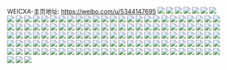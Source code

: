 WEICXA-主页地址: https://weibo.com/u/5344147695 
![](https://wx4.sinaimg.cn/mw2000/005PFuWzly1h9h6v60m9ej33402c0b2c.jpg) 
![](https://wx4.sinaimg.cn/mw2000/005PFuWzly1h9h7q8oihyj31rb2cfe82.jpg) 
![](https://wx4.sinaimg.cn/mw2000/005PFuWzly1h9h784xcxzj33402c07wi.jpg) 
![](https://wx4.sinaimg.cn/mw2000/005PFuWzly1h9h800kmkuj32c02t6x6q.jpg) 
![](https://wx4.sinaimg.cn/mw2000/005PFuWzly1h9h6utqkowj33402c07wh.jpg) 
![](https://wx4.sinaimg.cn/mw2000/005PFuWzly1h9h705q5dej31ye1gtkjm.jpg) 
![](https://wx4.sinaimg.cn/mw2000/005PFuWzly1h9h6v2th9oj32c03401ky.jpg) 
![](https://wx4.sinaimg.cn/mw2000/005PFuWzly1h9h71tv8kgj32c03407wk.jpg) 
![](https://wx4.sinaimg.cn/mw2000/005PFuWzly1h9h745zftij32c03407wi.jpg) 
![](https://wx4.sinaimg.cn/mw2000/005PFuWzly1h9fdwrdy40j32qa43ge85.jpg) 
![](https://wx4.sinaimg.cn/mw2000/005PFuWzly1h9fdwvuzz5j32tc4807wl.jpg) 
![](https://wx4.sinaimg.cn/mw2000/005PFuWzly1h9fdwzk9ypj32qb43he85.jpg) 
![](https://wx4.sinaimg.cn/mw2000/005PFuWzly1h9fdx341cfj32qa43gb2d.jpg) 
![](https://wx4.sinaimg.cn/mw2000/005PFuWzly1h9fdxb8qwoj32qa43ge85.jpg) 
![](https://wx4.sinaimg.cn/mw2000/005PFuWzly1h9fdx76xifj32qa43ge85.jpg) 
![](https://wx4.sinaimg.cn/mw2000/005PFuWzly1h98jkmwz5sj31z00wr7wi.jpg) 
![](https://wx4.sinaimg.cn/mw2000/005PFuWzly1h98jkrxopwj31gc26jwue.jpg) 
![](https://wx4.sinaimg.cn/mw2000/005PFuWzly1h98jkhrv5vj31z00wr1ky.jpg) 
![](https://wx4.sinaimg.cn/mw2000/005PFuWzly1h98jkrc60oj31z00wr1ky.jpg) 
![](https://wx4.sinaimg.cn/mw2000/005PFuWzly1h96tk07bpnj30u00u0n1f.jpg) 
![](https://wx4.sinaimg.cn/mw2000/005PFuWzly1h8nilucmh8j30u0140154.jpg) 
![](https://wx4.sinaimg.cn/mw2000/005PFuWzly1h8nilrh98wj30u0140wmn.jpg) 
![](https://wx4.sinaimg.cn/mw2000/005PFuWzly1h8niqrtq9gj30u0140tnc.jpg) 
![](https://wx4.sinaimg.cn/mw2000/005PFuWzly1h8niltvogbj30u01hc4c1.jpg) 
![](https://wx4.sinaimg.cn/mw2000/005PFuWzly1h8nilsuyjfj30u00u011m.jpg) 
![](https://wx4.sinaimg.cn/mw2000/005PFuWzly1h8nilsjllqj30u0140k21.jpg) 
![](https://wx4.sinaimg.cn/mw2000/005PFuWzly1h8nilqnexcj30u0140do4.jpg) 
![](https://wx4.sinaimg.cn/mw2000/005PFuWzly1h8nilt6rraj30u0140qdg.jpg) 
![](https://wx4.sinaimg.cn/mw2000/005PFuWzly1h8nilq8annj30u00u0ahb.jpg) 
![](https://wx4.sinaimg.cn/mw2000/005PFuWzly1h8nilrx568j30u0140q9m.jpg) 
![](https://wx4.sinaimg.cn/mw2000/005PFuWzly1h8niluyk9sj30u0140dtv.jpg) 
![](https://wx4.sinaimg.cn/mw2000/005PFuWzly1h8nilr2t6wj30u0140drt.jpg) 
![](https://wx4.sinaimg.cn/mw2000/005PFuWzly1h8nils8bq3j30u0140ae2.jpg) 
![](https://wx4.sinaimg.cn/mw2000/005PFuWzly1h8nilve1tmj30pn0e0goz.jpg) 
![](https://wx4.sinaimg.cn/mw2000/005PFuWzly1h8nilvrev9j30u015edqg.jpg) 
![](https://wx4.sinaimg.cn/mw2000/005PFuWzly1h853snjhsej30zk19w0x6.jpg) 
![](https://wx4.sinaimg.cn/mw2000/005PFuWzly1h7hlc3aoe7j31z00wr7qy.jpg) 
![](https://wx4.sinaimg.cn/mw2000/005PFuWzly1h7aufjdgnsj32c0340u10.jpg) 
![](https://wx4.sinaimg.cn/mw2000/005PFuWzly1h7aueoyj81j30zk1be4qq.jpg) 
![](https://wx4.sinaimg.cn/mw2000/005PFuWzly1h7auhnw95bj333t33tnd5.jpg) 
![](https://wx4.sinaimg.cn/mw2000/005PFuWzly1h7aufq1w76j32c0340wve.jpg) 
![](https://wx4.sinaimg.cn/mw2000/005PFuWzly1h7auh9o3p3j33402c0h7x.jpg) 
![](https://wx4.sinaimg.cn/mw2000/005PFuWzly1h7aui3nvlvj32c02c0qkd.jpg) 
![](https://wx4.sinaimg.cn/mw2000/005PFuWzly1h7augubys2j3340340npg.jpg) 
![](https://wx4.sinaimg.cn/mw2000/005PFuWzly1h7auhhp0uqj32mj2c0ne8.jpg) 
![](https://wx4.sinaimg.cn/mw2000/005PFuWzly1h7augjyt7tj32c0340b2d.jpg) 
![](https://wx4.sinaimg.cn/mw2000/005PFuWzly1h7auekfa9bj32c02c0wwc.jpg) 
![](https://wx4.sinaimg.cn/mw2000/005PFuWzly1h7auiar0pmj328o28oqv7.jpg) 
![](https://wx4.sinaimg.cn/mw2000/005PFuWzly1h7aufutpbij32c0340dpe.jpg) 
![](https://wx4.sinaimg.cn/mw2000/005PFuWzly1h7aufvfviaj30u00u0n60.jpg) 
![](https://wx4.sinaimg.cn/mw2000/005PFuWzly1h7auhw9xi9j33402c04qp.jpg) 
![](https://wx4.sinaimg.cn/mw2000/005PFuWzly1h7auhywa8qj31hc0u0qk0.jpg) 
![](https://wx4.sinaimg.cn/mw2000/005PFuWzly1h72c1rdirlj32c0340npg.jpg) 
![](https://wx4.sinaimg.cn/mw2000/005PFuWzly1h72c2bn56jj3253253e82.jpg) 
![](https://wx4.sinaimg.cn/mw2000/005PFuWzly1h72c00mgplj33402c0b2d.jpg) 
![](https://wx4.sinaimg.cn/mw2000/005PFuWzly1h72c6gpcybj32c03407wj.jpg) 
![](https://wx4.sinaimg.cn/mw2000/005PFuWzly1h72c0ih5s1j31sc2dsb2a.jpg) 
![](https://wx4.sinaimg.cn/mw2000/005PFuWzly1h72c0mt8hij31sx1c7dwb.jpg) 
![](https://wx4.sinaimg.cn/mw2000/005PFuWzly1h72bzoyllej32c0340qv8.jpg) 
![](https://wx4.sinaimg.cn/mw2000/005PFuWzly1h72c1zl1qqj33402c0kjn.jpg) 
![](https://wx4.sinaimg.cn/mw2000/005PFuWzly1h711xl34o8j30u01t1afu.jpg) 
![](https://wx4.sinaimg.cn/mw2000/005PFuWzly1h6zwg2rs55j30u0140783.jpg) 
![](https://wx4.sinaimg.cn/mw2000/005PFuWzly1h6zwg0v52oj30u00u046c.jpg) 
![](https://wx4.sinaimg.cn/mw2000/005PFuWzly1h6zwg1uzacj31400u0jyt.jpg) 
![](https://wx4.sinaimg.cn/mw2000/005PFuWzly1h6zwg2d7mrj30u0140n2r.jpg) 
![](https://wx4.sinaimg.cn/mw2000/005PFuWzly1h6zwg2zk2bj30u00u0wjj.jpg) 
![](https://wx4.sinaimg.cn/mw2000/005PFuWzly1h6zugsruhhj31400u0myb.jpg) 
![](https://wx4.sinaimg.cn/mw2000/005PFuWzly1h6zwg17qn2j30u00u0js7.jpg) 
![](https://wx4.sinaimg.cn/mw2000/005PFuWzly1h6zugtxve5j31hc0u04a2.jpg) 
![](https://wx4.sinaimg.cn/mw2000/005PFuWzly1h6zwg1f2q1j31400u0jux.jpg) 
![](https://wx4.sinaimg.cn/mw2000/005PFuWzly1h6t3aknklcj30u014047b.jpg) 
![](https://wx4.sinaimg.cn/mw2000/005PFuWzly1h6t3akx9uwj30u01407an.jpg) 
![](https://wx4.sinaimg.cn/mw2000/005PFuWzly1h6t3ajbm0yj30u0140wi9.jpg) 
![](https://wx4.sinaimg.cn/mw2000/005PFuWzly1h6t3ajq5loj30u0140td4.jpg) 
![](https://wx4.sinaimg.cn/mw2000/005PFuWzly1h6t3ajwyqhj30u0140n1j.jpg) 
![](https://wx4.sinaimg.cn/mw2000/005PFuWzly1h6t3al4lxaj30u0140dgt.jpg) 
![](https://wx4.sinaimg.cn/mw2000/005PFuWzly1h6t3ak6ss4j30u0140wgy.jpg) 
![](https://wx4.sinaimg.cn/mw2000/005PFuWzly1h6t3ajja0vj30u0140qb3.jpg) 
![](https://wx4.sinaimg.cn/mw2000/005PFuWzly1h6t3aj3jfwj30u014047e.jpg) 
![](https://wx4.sinaimg.cn/mw2000/005PFuWzly1h6ejz8vkrsj32c02c0x6p.jpg) 
![](https://wx4.sinaimg.cn/mw2000/005PFuWzly1h68c22cq2yj31400u07da.jpg) 
![](https://wx4.sinaimg.cn/mw2000/005PFuWzly1h68c21nhqcj30u00u0dnv.jpg) 
![](https://wx4.sinaimg.cn/mw2000/005PFuWzly1h68c22nb24j31g20m4q7p.jpg) 
![](https://wx4.sinaimg.cn/mw2000/005PFuWzly1h68c24cvl2j30u0140q7g.jpg) 
![](https://wx4.sinaimg.cn/mw2000/005PFuWzly1h68c23mqooj30o60o676d.jpg) 
![](https://wx4.sinaimg.cn/mw2000/005PFuWzly1h68c24zne2j30w50u0tdw.jpg) 
![](https://wx4.sinaimg.cn/mw2000/005PFuWzly1h68c25t5c1j31400u012s.jpg) 
![](https://wx4.sinaimg.cn/mw2000/005PFuWzly1h68c20uubsj30u0140qcc.jpg) 
![](https://wx4.sinaimg.cn/mw2000/005PFuWzly1h68c26is51j30u0140k0g.jpg) 
![](https://wx4.sinaimg.cn/mw2000/005PFuWzly1h6581fm9bmj30wi0ptnch.jpg) 
![](https://wx4.sinaimg.cn/mw2000/005PFuWzly1h6581l0b90j32c0340qv6.jpg) 
![](https://wx4.sinaimg.cn/mw2000/005PFuWzly1h6581n5ctpj32c02c04qq.jpg) 
![](https://wx4.sinaimg.cn/mw2000/005PFuWzly1h65810obplj33402c04qt.jpg) 
![](https://wx4.sinaimg.cn/mw2000/005PFuWzly1h6580l7x3dj30u00u0gmn.jpg) 
![](https://wx4.sinaimg.cn/mw2000/005PFuWzly1h6586e7qhaj32c02c04qq.jpg) 
![](https://wx4.sinaimg.cn/mw2000/005PFuWzly1h6581ntd1bj30wi0kh40y.jpg) 
![](https://wx4.sinaimg.cn/mw2000/005PFuWzly1h65812povhj32c03401ky.jpg) 
![](https://wx4.sinaimg.cn/mw2000/005PFuWzly1h6580j2wumj33402744qq.jpg) 
![](https://wx4.sinaimg.cn/mw2000/005PFuWzly1h6583yp397j32c0340x6r.jpg) 
![](https://wx4.sinaimg.cn/mw2000/005PFuWzly1h6584xyvxgj32c02ovnpf.jpg) 
![](https://wx4.sinaimg.cn/mw2000/005PFuWzly1h65844x9cgj31sm2e57bu.jpg) 
![](https://wx4.sinaimg.cn/mw2000/005PFuWzly1h61xcac53ej33402bv1kz.jpg) 
![](https://wx4.sinaimg.cn/mw2000/005PFuWzly1h61xd75qf1j33402c0e83.jpg) 
![](https://wx4.sinaimg.cn/mw2000/005PFuWzly1h61xcdyebtj33402c0kjn.jpg) 
![](https://wx4.sinaimg.cn/mw2000/005PFuWzly1h61xcgensmj324836ctjs.jpg) 
![](https://wx4.sinaimg.cn/mw2000/005PFuWzly1h5uezr0boej31400u0k8p.jpg) 
![](https://wx4.sinaimg.cn/mw2000/005PFuWzly1h5uezqe8okj33402c0ql0.jpg) 
![](https://wx4.sinaimg.cn/mw2000/005PFuWzly1h5np6rghbzj31400u0dlp.jpg) 
![](https://wx4.sinaimg.cn/mw2000/005PFuWzly1h5ej38lpc0j30ld0sg1kx.jpg) 
![](https://wx4.sinaimg.cn/mw2000/005PFuWzly1h5ej39v80kj33402c0hdt.jpg) 
![](https://wx4.sinaimg.cn/mw2000/005PFuWzly1h5ej3atbinj30xw0n4nan.jpg) 
![](https://wx4.sinaimg.cn/mw2000/005PFuWzly1h5ej3onlmbj33402c0x6r.jpg) 
![](https://wx4.sinaimg.cn/mw2000/005PFuWzly1h5ej3fyzn1j32a02a0u0z.jpg) 
![](https://wx4.sinaimg.cn/mw2000/005PFuWzgy1h46v837ylej32jx1nb1kx.jpg) 
![](https://wx4.sinaimg.cn/mw2000/005PFuWzly1h4421l7189j31r02c0b2a.jpg) 
![](https://wx4.sinaimg.cn/mw2000/005PFuWzly1h4421otzucj33402c01l0.jpg) 
![](https://wx4.sinaimg.cn/mw2000/005PFuWzly1h4421nsk7uj32c02c01kz.jpg) 
![](https://wx4.sinaimg.cn/mw2000/005PFuWzly1h4421ki39rj33402c0u0x.jpg) 
![](https://wx4.sinaimg.cn/mw2000/005PFuWzly1h4425dg6a9j31r0340npf.jpg) 
![](https://wx4.sinaimg.cn/mw2000/005PFuWzly1h3vw0hfj48j32c0340b29.jpg) 
![](https://wx4.sinaimg.cn/mw2000/005PFuWzly1h3vvw89311j32c0340u0x.jpg) 
![](https://wx4.sinaimg.cn/mw2000/005PFuWzly1h3vw2nxaogj32c0340hdu.jpg) 
![](https://wx4.sinaimg.cn/mw2000/005PFuWzly1h3vvttozckj31q91q91kx.jpg) 
![](https://wx4.sinaimg.cn/mw2000/005PFuWzly1h3vvtrljqvj31p929o1ky.jpg) 
![](https://wx4.sinaimg.cn/mw2000/005PFuWzly1h3vvtszk15j31k02c0qv5.jpg) 
![](https://wx4.sinaimg.cn/mw2000/005PFuWzly1h3vwci7qavj32c0340hdu.jpg) 
![](https://wx4.sinaimg.cn/mw2000/005PFuWzly1h3vwcfy06aj32c03407wi.jpg) 
![](https://wx4.sinaimg.cn/mw2000/005PFuWzly1h3vwckzeh1j32c0340b2a.jpg) 
![](https://wx4.sinaimg.cn/mw2000/005PFuWzly1h3tfpzzf0kj32ph2a0hdt.jpg) 
![](https://wx4.sinaimg.cn/mw2000/005PFuWzly1h3tfqcpt86j33402c0x6p.jpg) 
![](https://wx4.sinaimg.cn/mw2000/005PFuWzly1h3tfq1rritj33402c0npe.jpg) 
![](https://wx4.sinaimg.cn/mw2000/005PFuWzly1h3tfspiusxj32c0340b29.jpg) 
![](https://wx4.sinaimg.cn/mw2000/005PFuWzly1h3tfq4jf2jj32bd2ikb29.jpg) 
![](https://wx4.sinaimg.cn/mw2000/005PFuWzly1h3tfqvnmwfj32c03401ky.jpg) 
![](https://wx4.sinaimg.cn/mw2000/005PFuWzly1h3tfpz699oj33402c0kjm.jpg) 
